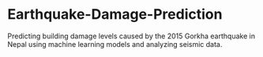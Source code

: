 # Earthquake-Damage-Prediction
Predicting building damage levels caused by the 2015 Gorkha earthquake in Nepal using machine learning models and analyzing seismic data.
